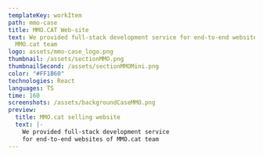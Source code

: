 ```yaml
---
templateKey: workItem
path: mmo-case
title: MMO.CAT Web-site
text: We provided full-stack development service for end-to-end websites of
  MMO.cat team
logo: assets/mmo-case_logo.png
thumbnail: /assets/sectionMMO.png
thumbnailSecond: /assets/sectionMMOMini.png
color: "#FF1B60"
technologies: React
languages: TS
time: 160
screenshots: /assets/backgroundCaseMMO.png
preview:
  title: MMO.cat selling website
  text: |-
    We provided full-stack development service
    for end-to-end websites of MMO.cat team
---
```

